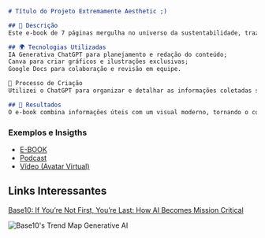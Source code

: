 ```markdown
# Título do Projeto Extremamente Aesthetic ;)

## 📒 Descrição
Este e-book de 7 páginas mergulha no universo da sustentabilidade, trazendo dicas práticas para reduzir o impacto ambiental no dia a dia. Desde hábitos simples até iniciativas inovadoras, exploramos como cada pessoa pode fazer a diferença.

## 🌍 Tecnologias Utilizadas
IA Generativa ChatGPT para planejamento e redação do conteúdo;
Canva para criar gráficos e ilustrações exclusivas;
Google Docs para colaboração e revisão em equipe.

🧐 Processo de Criação
Utilizei o ChatGPT para organizar e detalhar as informações coletadas sobre práticas sustentáveis, estruturando capítulos claros e objetivos. Para a parte visual, o Canva foi essencial na criação de imagens e infográficos cativantes, enquanto o Google Docs possibilitou a edição colaborativa e alinhamento final.

## 🚀 Resultados
O e-book combina informações úteis com um visual moderno, tornando o conteúdo acessível e atrativo. Ele se propõe a inspirar e educar leitores sobre a importância de pequenas ações no combate às mudanças climáticas.
```

### Exemplos e Insigths

- [E-BOOK](/exemplos/E-BOOK.md)
- [Podcast](/exemplos/PODCAST.md)
- [Vídeo (Avatar Virtual)](/exemplos/VIDEO.md)

## Links Interessantes

[Base10: If You’re Not First, You’re Last: How AI Becomes Mission Critical](https://base10.vc/post/generative-ai-mission-critical/)

![Base10's Trend Map Generative AI](https://github.com/digitalinnovationone/lab-natty-or-not/assets/730492/f4df26e8-f8f7-4419-8252-c69d73ea930c)
